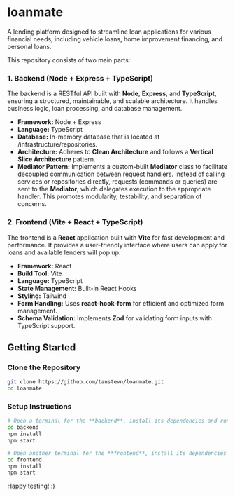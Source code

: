 # **loanmate**

A lending platform designed to streamline loan applications for various financial needs, including vehicle loans, home improvement financing, and personal loans.

This repository consists of two main parts:

### **1. Backend (Node + Express + TypeScript)**

The backend is a RESTful API built with **Node**, **Express**, and **TypeScript**, ensuring a structured, maintainable, and scalable architecture. It handles business logic, loan processing, and database management.

- **Framework:** Node + Express
- **Language:** TypeScript
- **Database:** In-memory database that is located at /infrastructure/repositories.
- **Architecture:** Adheres to **Clean Architecture** and follows a **Vertical Slice Architecture** pattern.
- **Mediator Pattern:** Implements a custom-built **Mediator** class to facilitate decoupled communication between request handlers. Instead of calling services or repositories directly, requests (commands or queries) are sent to the **Mediator**, which delegates execution to the appropriate handler. This promotes modularity, testability, and separation of concerns.

### **2. Frontend (Vite + React + TypeScript)**

The frontend is a **React** application built with **Vite** for fast development and performance. It provides a user-friendly interface where users can apply for loans and available lenders will pop up.

- **Framework:** React
- **Build Tool:** Vite
- **Language:** TypeScript
- **State Management:** Built-in React Hooks
- **Styling:** Tailwind
- **Form Handling:** Uses **react-hook-form** for efficient and optimized form management.
- **Schema Validation:** Implements **Zod** for validating form inputs with TypeScript support.

## **Getting Started**

### **Clone the Repository**

```bash
git clone https://github.com/tanstevn/loanmate.git
cd loanmate
```

### **Setup Instructions**

```bash
# Open a terminal for the **backend**, install its dependencies and run the application:
cd backend
npm install
npm start

# Open another terminal for the **frontend**, install its dependencies and run the application:
cd frontend
npm install
npm start
```

Happy testing! :)
